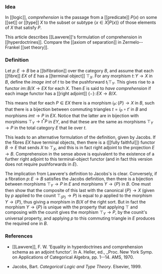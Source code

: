 ### Idea

In [[logic]], _comprehension_ is the passage from a [[predicate]] $P(x)$ on some [[set]] or [[type]] $X$ to the subset or subtype $\{ x \in X | P(x)\}$ of those elements of $X$ that satisfy $P$.

This article describes [[Lawvere]]'s formulation of comprehension in [[hyperdoctrines]].  Compare the [[axiom of separation]] in Zermelo--Frankel [[set theory]].

### Definition

Let $p \colon E \to B$ be a [[bifibration]] over the category $B$, and assume that each [[fibre]] $E X$ of $E$ has a [[terminal object]] $\top_X$.  For any morphism $t \colon Y \to X$ in $B$, define the _image_ $im t$ of $t$ to be the pushforward $t_! \top_Y$.  This gives rise to a functor $im \colon B/X \to E X$ for each $X$.  Then $E$ is said to _have comprehension_ if each image functor has a [[right adjoint]] $\{-\} \colon E X \to B/X$.

This means that for each $P \in E X$ there is a morphism $i_P \colon \{ P \} \to X$ in $B$, such that there is a bijection between commuting triangles $t = i_P \circ t'$ in $B$ and morphisms $im t \to P$ in $E X$.  Notice that the latter are in bijection with morphisms $\top_Y \to t^* P$ in $E Y$, and that these are the same as morphisms $\top_Y \to P$ in the total category $E$ that lie over $t$.

This leads to an alternative formulation of the definition, given by Jacobs.  If the fibres $E X$ have terminal objects, then there is a ([[fully faithful]]) functor $B \to E$ that sends $X$ to $\top_X$, and this is in fact right adjoint to the projection $E \to B$.  Comprehension in the sense above is equivalent to the existence of a further right adjoint to this terminal-object functor (and in fact this version does not require pushforwards in $E$).

The implication from Lawvere's definition to Jacobs's is clear.  Conversely, if a fibration $p \colon E \to B$ satisfies the Jacobs definition, then there is a bijection between morphisms $\top_Y \to P$ in $E$ and morphisms $Y \to \{P\}$ in $B$.  One must then show that the composite of this last with the canonical $\{P\} \to X$ (given by $p$ applied to the counit $\top_{\{P\}} \to P$) is equal to $p$ applied to the morphism $Y \to \{P\}$, thus giving a morphism in $B/X$ of the right sort.  But in fact the morphism $Y \to \{P\}$ is unique with the property that applying $\top$ and composing with the counit gives the morphism $\top_Y \to P$, by the counit's universal property, and applying $p$ to this commuting triangle in $E$ produces the required one in $B$.


### References

* [[Lawvere]], F. W.  'Equality in hyperdoctrines and comprehension schema as an adjoint functor'.  In A. Heller, ed., _Proc. New York Symp. on Applications of Categorical Algebra, pp. 1--14.  AMS, 1970.

* Jacobs, Bart.  _Categorical Logic and Type Theory_.  Elsevier, 1999.


